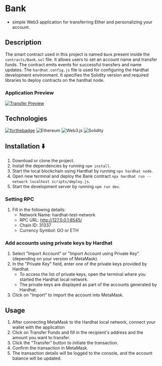 # Bank
- simple Web3 application for transferring Ether and personalizing your account. 

## Description 

The smart contract used in this project is named `Bank` present inside the `contracts/Bank.sol` file. It allows users to set an account name and transfer funds. The contract emits events for successful transfers and name updates.
The `hardhat.config.js` file is used for configuring the Hardhat development environment. It specifies the Solidity version and required libraries to deploy contracts on the hardhat node.


### Application Preview 


[![Transfer Preview](https://i.postimg.cc/gj4XVxjs/USE.png)](https://postimg.cc/gLX2dkvL)


## Technologies

[![forthebadge](https://forthebadge.com/images/badges/made-with-javascript.svg)](https://forthebadge.com)  ![Ethereum](https://img.shields.io/badge/Ethereum-3C3C3D?style=for-the-badge&logo=Ethereum&logoColor=white)  ![Web3.js](https://img.shields.io/badge/web3.js-F16822?style=for-the-badge&logo=web3.js&logoColor=white)  ![Solidity](https://img.shields.io/badge/Solidity-%23363636.svg?style=for-the-badge&logo=solidity&logoColor=white)  

## Installation ⬇️

1. Download or clone the project.
2. Install the dependencies by running `npm install`.
3. Start the local blockchain using Hardhat by running `npx hardhat node`.
4. Open new terminal and deploy the Bank contract `npx hardhat run --network localhost scripts/deploy.js`.
5. Start the development server by running `npm run dev`.

### Setting RPC

1. Fill in the following details:
   - Network Name: hardhat-test-network
   - RPC URL: http://127.0.0.1:8545/
   - Chain ID: 31337
   - Currency Symbol: GO or ETH


### Add accounts using private keys by Hardhat
1. Select "Import Account" or "Import Account using Private Key" (depending on your version of MetaMask).
2. In the "Private Key" field, enter one of the private keys provided by Hardhat.
   - To access the list of private keys, open the terminal where you started the Hardhat local network.
   - The private keys are displayed as part of the accounts generated by Hardhat.
3. Click on "Import" to import the account into MetaMask.

## Usage 

1. After connecting MetaMask to the Hardhat local network, connect your wallet with the application
2. Click on Transfer Funds and fill in the recipient's address and the amount you want to transfer.
3. Click the "Transfer" button to initiate the transaction.
4. Confirm the transaction in MetaMask.
5. The transaction details will be logged to the console, and the account balance will be updated.



